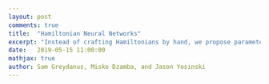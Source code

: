 ```yaml
---
layout: post
comments: true
title:  "Hamiltonian Neural Networks"
excerpt: "Instead of crafting Hamiltonians by hand, we propose parameterizing them with neural networks and then learning them directly from data."
date:   2019-05-15 11:00:00
mathjax: true
author: Sam Greydanus, Misko Dzamba, and Jason Yosinski
---
```


<div>
	<style>
		#linkbutton:link, #linkbutton:visited {
		  background-color: rgba(180, 180, 180);
		  border-radius: 4px;
		  color: white;
		  padding: 6px 0px;
		  width: 200px;
		  text-align: center;
		  text-decoration: none;
		  display: inline-block;
		  text-transform: uppercase;
		  font-size: 13px;
		}

		#linkbutton:hover, #linkbutton:active {
		  background-color: rgba(160, 160, 160);
		}

		.playbutton {
		  background-color: rgba(0, 153, 51);
		  /*background-color: rgba(255, 130, 0);*/
		  border-radius: 4px;
		  color: white;
		  padding: 3px 8px;
		  /*width: 60px;*/
		  text-align: center;
		  text-decoration: none;
		  text-transform: uppercase;
		  font-size: 12px;
		  display: block;
		  /*margin-left: auto;*/
		  margin-right: auto;
		}
	</style>
</div>

<div class="imgcap_noborder" style="display: block; margin-left: auto; margin-right: auto; width:100%">
	<img src="/assets/hamiltonian-nns/overall-idea.png">
	<div class="thecap"  style="text-align:left; display:block; margin-left: auto; margin-right: auto; width:80%"><b>Figure 1:</b> Instead of crafting a Hamiltonian by hand, we parameterize it with a neural network and then learn it directly from data. The variables <b>q</b> and <b>p</b> correspond to position and momentum coordinates. As there is no friction, the baseline's inward spiral is due to model errors. By comparison, the Hamiltonian Neural Network learns to exactly conserve an energy-like quantity.</div>
</div>

<div style="display: block; margin-left: auto; margin-right: auto; width:450px">
	<a href="https://arxiv.org/abs/1906.01563v1" id="linkbutton" target="_blank" style="margin-right: 10px;">Read the paper</a>
	<a href="https://github.com/greydanus/hamiltonian-nn" id="linkbutton" target="_blank"  style="margin-left: 10px;">Get the code</a>
</div>


## The Wisdom of Learning Invariant Quantities

It’s remarkable that we ever have an “ordinary day.” If we were to sit down and catalogue all of our experiences – the flavors of our sandwich, the quality of the sunlight, or the texture of our cat’s fur – no day would look like any other. The stew of sensory information would be simply overwhelming.

The only way to make sense of our complicated day-to-day experiences is to focus on the things that don’t change. The invariants. The conserved quantities. Over time, we pick up on these things and use them as anchors or reference points for our sense of reality. Our sandwich tastes different – maybe the bread is stale. The cat doesn’t feel as soft as usual…maybe it needs a bath. It’s beneficial to understand what does not vary in order to make sense of what does.

This is a common theme in physics. Physicists start with a small set of “invariant quantities” such as total energy, total momentum, and (sometimes) total mass. Then they use these invariances to predict the dynamics of a system. “If energy is conserved,” they might say, “when I throw a ball upwards, it will return to my hand with the same speed as when it left.”

But these common-sense rules can be difficult to learn straight from data. On tasks such as [video classification](https://research.google.com/pubs/archive/42455.pdf), [reinforcement learning](https://arxiv.org/abs/1312.5602), or [robotic dexterity](https://openai.com/blog/learning-dexterity/), machine learning researchers train neural networks on millions of examples. And yet, even after seeing all of these examples, neural networks don’t learn exact conservation laws. The best they can do is gradually improve their approximations.

As an example, consider the ideal mass-spring system shown in Figure 1. Here the total energy of the system is being conserved. More specifically, a quantity proportional to \\(q^2+p^2\\) is being conserved, where \\(q\\) is the position and \\(p\\) is the momentum of the mass. The baseline neural network learns an approximation of this conservation law, and yet the approximation is imperfect enough that a forward simulation of the system drifts slowly to a different energy state. Can we design a model that doesn’t drift?



## Hamiltonian Neural Networks

It turns out we can. Drawing inspiration from Hamiltonian mechanics, a branch of physics concerned with conservation laws and invariances, we define Hamiltonian Neural Networks, or HNNs. By construction, these models learn conservation laws from data. We’ll show that they have some major advantages over regular neural networks on a variety of physics problems.

<div class="imgcap_noborder" style="display: block; margin-left: auto; margin-right: auto; width:650px" >
    <button id="orbitButton" onclick="toggleOrbits()" class="playbutton">Play</button>
    <img alt="" src="/assets/hamiltonian-nns/orbits-compare.png" width="80%" id="orbitImage" />
	<div class="thecap" style="text-align:left"><b>Figure 3:</b> Two bodies interact via a gravitational force. The dynamics of the baseline model do not conserve total energy and quickly diverge from ground truth. Meanwhile, the HNN learns to conserve a quantity that is close to total energy. This makes its predicted trajectories more stable.</div>
</div>

<script language="javascript">
	function toggleOrbits() {

		path = document.getElementById("orbitImage").src
	    if (path.split('/').pop() == "orbits-compare.png") 
	    {
	        document.getElementById("orbitImage").src = "/assets/hamiltonian-nns/orbits-compare.gif";
	        document.getElementById("orbitButton").textContent = "Reset";
	    }
	    else 
	    {
	        document.getElementById("orbitImage").src = "/assets/hamiltonian-nns/orbits-compare.png";
	        document.getElementById("orbitButton").textContent = "Play";
	    }
	}
</script>

We begin with an equation called the Hamiltonian, which relates the state of a system to some conserved quantity (usually energy) and lets us simulate how the system changes with time. Physicists generally use domain-specific knowledge to find this equation, but here we try a different approach: <i>Instead of crafting Hamiltonians by hand, we parameterize them with neural networks and then learn them directly from data.</i>

**Related work.** A variety of previous works have sought to endow neural networks with intuitive physics priors. Some of these works were domain-specific: they solved problems in molecular dynamics[^fn1], quantum mechanics[^fn2], or robotics[^fn3]. Others, such as Interaction Networks[^fn4], were meant to be fully general. A common pattern among these works, is that none of them showed how to learn invariant quantities. Schmidt and Lipson[^fn7] did tackle this challenge, but whereas they used a genetic algorithm to search over a space of mathematical expressions, in this work we train a neural network with gradient descent.


## A Quick Tour of Hamiltonian Mechanics

In order to situate our model in the proper context, we will use this section to review the basics of Hamiltonian mechanics.

**History.** William Hamilton introduced Hamiltonian mechanics in the 19th century as a mathematical reformulation of classical mechanics. Its original purpose was to express classical mechanics in a more unified and general manner. Over time, though, scientists have applied it to nearly every area of physics.

**Theory.** In Hamiltonian mechanics, we begin with a set of coordinates \\((\mathbf{q},\mathbf{p})\\). Usually, \\(\mathbf{q}=(q_1,...,q_N)\\) represents the positions of a set of objects whereas \\(\mathbf{p}=(p_1,..., p_N)\\) denotes their momentum. Note how this gives us \\(N\\) coordinate pairs \\((q_1,p_1)...(q_N,p_N)\\). Taken together, they offer a complete description of the system. Next, we define a scalar function, \\(\mathcal{H}(\mathbf{q},\mathbf{p})\\) called the Hamiltonian so that

$$
\begin{equation}
\frac{d\mathbf{q}}{dt} ~=~ \frac{\partial \mathcal{H}}{\partial \mathbf{p}}, \quad \frac{d\mathbf{p}}{dt} ~= - \frac{\partial \mathcal{H}}{\partial \mathbf{q}}
\label{eq:eqn1}
\tag{1}
\end{equation}
$$

This equation tells us that moving coordinates in the direction \\(\mathbf{S_{\mathcal{H}}} = \big(\frac{\partial \mathcal{H}}{\partial \mathbf{p}}, -\frac{\partial \mathcal{H}}{\partial \mathbf{q}} \big)\\) gives us the time evolution of the coordinates. We can think of \\(\mathbf{S}\\) as a vector field over the inputs of \\(\mathcal{H}\\). In fact, it is a special kind of vector called a “symplectic gradient''. Whereas moving in the direction of the gradient of \\(\mathcal{H}\\) changes the output as quickly as possible, moving in the direction of the symplectic gradient keeps the output exactly constant. Hamilton used this mathematical framework to relate the position and momentum vectors \\((\mathbf{q},\mathbf{p})\\) of a system to its total energy \\( E_{tot}=\mathcal{H}(\mathbf{q},\mathbf{p}) \\). Then, he obtained the time evolution of the system by integrating this field according to

$$
\begin{equation}
(\mathbf{q}_1,\mathbf{p}_1) ~=~ (\mathbf{q}_0,\mathbf{p}_0) ~+~ \int_{t_0}^{t_1} \mathbf{S}(\mathbf{q},\mathbf{p}) ~~ dt
\label{eq:eqn2}
\tag{2}
\end{equation}
$$

**Uses.** This is a powerful approach because it works for almost any system where the total energy is conserved. Like Newtonian mechanics, it can predict the motion of a mass-spring system or a single pendulum. But its true strengths become apparent when we tackle large and/or chaotic systems like quantum many-body problems, fluid simulations, and celestial orbitals. Hamiltonian mechanics gives us a common language to describe these systems as well as set of first-order differential equations for their dynamics.

**Overview.** To summarize, Hamiltonian mechanics is a tool for modeling large and chaotic physical systems. It’s useful because it generalizes to almost any field of physics and can handle systems that are large and chaotic. The general recipe for applying Hamiltonian mechanics to a problem is:
1. Choose a set of coordinates that describe the state of a system[^fn5]. A common choice is position and momentum \\((\mathbf{q},\mathbf{p})\\).
2. Write the total energy of the system as a function of those coordinates[^fn6]. This equation is called the Hamiltonian.
3. Compute the partial derivatives of the Hamiltonian w.r.t. the coordinates. Then use Hamilton’s equations (Equation 1) to find the time derivatives of the system.
4. Integrate the time derivatives to predict the state of the system at some time in the future (Equation 2).

## Learning Hamiltonians from Data

Let’s use neural networks to learn Hamiltonians from data. In particular, let’s consider a dataset that consists of coordinate trajectories through time: either directly (the actual \\((\mathbf{q},\mathbf{p})\\) coordinates) or indirectly (pixel images that contain \\((\mathbf{q},\mathbf{p})\\) information). Also, let’s suppose that we’ve parameterized a Hamiltonian with neural network parameters \\(\theta\\). The first thing to notice is that we can rewrite Equation \eqref{eq:eqn1} so that both terms are on the left side:

$$
\begin{equation}
\frac{d\mathbf{q}}{dt} - \frac{\partial \mathcal{H_{\theta}}}{\partial \mathbf{p}} = 0, \quad \frac{d\mathbf{p}}{dt} + \frac{\partial \mathcal{H_{\theta}}}{\partial \mathbf{q}}=0
\label{eq:eqn3}
\tag{3}
\end{equation}
$$

Since we know that the function \\(\mathcal{H}\\) is a Hamiltonian when both of these terms go to zero, we can rewrite it as a solution to the following minimization objective:

$$
\begin{equation}
\operatorname*{argmin}_\theta \bigg \Vert \frac{d\mathbf{q}}{dt} - \frac{\partial \mathcal{H_{\theta}}}{\partial \mathbf{p}} \bigg \Vert^2 ~+~ \bigg \Vert \frac{d\mathbf{p}}{dt} + \frac{\partial \mathcal{H_{\theta}}}{\partial \mathbf{q}} \bigg \Vert^2
\label{eq:eqn4}
\tag{4}
\end{equation}
$$

Now this expression is beginning to look like the \\(\mathcal{L_2}\\) loss function used in supervised learning. The \\(\mathcal{L_2}\\) loss term usually takes the form \\(\big \Vert y - f_{\theta}(x) \big \Vert^2 \\) where \\(x\\) is the input and \\(y\\) is the target. The key difference is that here we are minimizing something of the form \\( \big \Vert y - \frac{\partial f_{\theta}(x)}{\partial x} \big \Vert^2 \\). In other words, we are optimizing the gradient of a neural network.

<div class="imgcap_noborder" style="display: block; margin-left: auto; margin-right: auto; width:80%">
	<img src="/assets/hamiltonian-nns/overall-schema.png">
	<div class="thecap" style="text-align:left"><b>Figure 4:</b> Schema of the Baseline and HNN models. The Baseline NN in the figure above represents the supervised learning approach to modeling the time derivatives of (<b>q</b>, <b>p</b>). In both cases, the inputs are the coordinates of the system and the targets are their time derivatives.</div>
</div>

There are not many previous works that optimize the gradients of a neural network. Work by Schmidt and Lipson[^fn7] uses a loss function of this form, but they do not use it to optimize a neural network. Wang et al.[^fn8] optimize the gradients of a neural network, but not for the purpose of learning Hamiltonians. But not only is this technique possible; we also found that it works reasonably well.

**Results on simple tasks.** We trained an HNN and a baseline model on three simple physics tasks. You can explore the setup and results for each of these tasks in Figure 5. Generally speaking, the HNN trained about as easily as the baseline model and produced better results. In order to predict dynamics, we integrated our models using `scipy.integrate.solve_ivp` and set the error tolerance to \\(10^{-9}\\)


<div class="imgcap_noborder" style="display: block; margin-left: auto; margin-right: auto; width:80%">
	<!-- <img src="/assets/hamiltonian-nns/blog-summary-spring.png" style="width:100%"> -->
	<button id="simpleButton" onclick="toggleSimple()" class="playbutton">Next task</button>
	<img alt="" src="/assets/hamiltonian-nns/blog-summary-spring.png" width="100%" id="simpleImage"/>
	<div class="thecap" style="text-align:left"><b>Figure 5:</b>
		<span id="simpleImageCap">In Task 1, we trained the HNN on data from a simulated mass-spring system. The dynamics of this system were perfectly linear, making this the simplest system we considered. Notice how the HNN learns to conserve a quantity very similar to the total energy of the system.</span>
	</div>
</div>

<script language="javascript">
	function toggleSimple() {

		path = document.getElementById("simpleImage").src
	    if (path.split('/').pop() == "blog-summary-spring.png") 
	    {
	        document.getElementById("simpleImage").src = "/assets/hamiltonian-nns/blog-summary-pend.png";
	        document.getElementById("simpleButton").textContent = "Next task";
	        document.getElementById("simpleImageCap").textContent = "In Task 2, we trained the HNN on data from a simulated pendulum. The dynamics of this system were nonlinear, making the task slightly more difficult than Task 1. Once again, the HNN outperformed the baseline model. In this case, the baseline diverges to a higher energy rather than a lower energy level (as in Task 1).";
	    }
	    else if (path.split('/').pop() == "blog-summary-pend.png") 
	    {
	    	document.getElementById("simpleImage").src = "/assets/hamiltonian-nns/blog-summary-real.png";
	    	document.getElementById("simpleButton").textContent = "Reset";
	    	document.getElementById("simpleImageCap").textContent = "In Task 3, we trained the HNN on data from a real pendulum. The dynamics of this system were noisy and nonlinear, making the task even more difficult. The HNN outperformed the baseline model, but it's interesting to note that the true energy of the system was not perfectly conserved due to friction, and the HNN was not able to account for this effect.";
	    }
	    else 
	    {
	        document.getElementById("simpleImage").src = "/assets/hamiltonian-nns/blog-summary-spring.png";
	        document.getElementById("simpleButton").textContent = "Next task";
	        document.getElementById("simpleImageCap").textContent = "In Task 1, we trained the HNN on data from a simulated mass-spring system. The dynamics of this system were perfectly linear, making this the simplest system we considered. Notice how the HNN learns to conserve a quantity very similar to the total energy of the system.";
	    }
	}
</script>

**What is the HNN conserving?** It’s worth noting that the quantity conserved by the HNN is not equivalent to the total energy; rather, it’s something very close to the total energy. The last two plots in Figure 5 provide a useful comparison between the HNN-conserved quantity and the total energy. Looking closely at the spacing of the \\(y\\) axes, you can see that the HNN-conserved quantity has the same scale as total energy, but differs by a constant factor. Since energy is a relative quantity, this is perfectly acceptable[^fn9].

## Modeling Larger Systems

Having established baselines on a few simple tasks, our next step was to tackle a larger system involving more than one pair of \\((\mathbf{q},\mathbf{p})\\) coordinates. One well-studied problem that fits this description is the \\(N\\)-body problem, which requires \\(2N\\) pairs, where \\(N\\) is the number of bodies. 

<div class="imgcap_noborder" style="display: block; margin-left: auto; margin-right: auto; width:95%">
	<img src="/assets/hamiltonian-nns/orbit-results.png" style="width:45%; padding-right:1%">
	<img src="/assets/hamiltonian-nns/3body-results.png" style="width:45%; padding-left:1%">
	<div class="thecap" style="text-align:left"><b>Figure 6: (Left)</b> Two bodies interact via a gravitational force. The dynamics of the baseline model do not conserve total energy and quickly diverge from ground truth. The HNN, meanwhile, approximately conserves total energy and accrues a small amount of error after one full orbit. <b>(Right)</b> Three bodies interact via a gravitational force. This system is chaotic and has a large dynamic range. While neither of our models achieves good performance on this dataset, the HNN substantially outperforms the baseline and shows promising generalization.</div>
</div>

Figure 6 shows qualitative results for systems with two and three bodies. We suspect that neither model converged to a good solution on the three body task because of the large dynamic range of the dataset; we hope to fix this in future work.

## Learning a Hamiltonian from Pixels

One of the key strengths of neural networks is that they can learn abstract representations directly from high-dimensional data such as pixels or words. Having trained HNN models on position and momentum coordinates, we were eager to see whether we could train them on arbitrary coordinates like the latent vectors of an autoencoder.

**The Pixel Pendulum.** First, we constructed a dataset of pixel observations of a pendulum by stepping through the OpenAI Gym `Pendulum-v0` environment. Then we combined an autoencoder with an HNN to learn the dynamics of the system. The autoencoder would consume two adjacent frames (for velocity information) and then pass its latent codes to the HNN, which used them just as it would a set of \\((\mathbf{q},\mathbf{p})\\) coordinates. We trained the entire model end-to-end and found that it outperformed the baseline by a significant margin. To our knowledge this is the first instance of a Hamiltonian learned directly from pixel data!

<div class="imgcap" style="display: block; margin-left: auto; margin-right: auto; width:600px" >
	<button id="pendButton" onclick="togglePend()" class="playbutton">Play</button>
    <img alt="" src="/assets/hamiltonian-nns/pend-compare.png" width="70%" id="pendImage"  />
	<div class="thecap" style="text-align:left"><b>Figure 7:</b> Predicting the dynamics of the pixel pendulum. We train an HNN and its baseline to predict dynamics in the latent space of an autoencoder. Then we project the latent trajectory back to pixel space for visualization. The baseline model rapidly decays to lower energy states whereas the HNN remains close to ground truth even after hundreds of frames.</div>
</div>

<script language="javascript">
	function togglePend() {

		path = document.getElementById("pendImage").src
	    if (path.split('/').pop() == "pend-compare.png") 
	    {
	        document.getElementById("pendImage").src = "/assets/hamiltonian-nns/pend-compare.gif";
	        document.getElementById("pendButton").textContent = "Reset";
	    }
	    else 
	    {
	        document.getElementById("pendImage").src = "/assets/hamiltonian-nns/pend-compare.png";
	        document.getElementById("pendButton").textContent = "Play";
	    }
	}
</script>

For full disclosure, we did end up adding an auxiliary loss to the model in order to make the latent space look more like a set of canonical coordinates (see paper for details). However, this is not domain-specific and did not affect the performance of the autoencoder.

## Other Mischief with HNNs

While the main purpose of HNNs is to endow neural networks with better physics priors, they have a few other nice properties. It’s worth touching on these before wrapping things up.

**Adding and removing energy.** So far, we have only integrated the symplectic gradient of the Hamiltonian. This keeps the scalar, energy-like value of \\(\mathcal{H}(\mathbf{q},\mathbf{p})\\) fixed. But we could just as easily follow the regular gradient of the Hamiltonian in order to increase or decrease \\(\mathcal{H}\\). We can even alternate between changing and conserving the energy-like value. Figure 8 shows how we can use this process to “bump" the pendulum to a higher energy level. We could imagine using this technique to answer counterfactual questions e.g. “What would have happened if we added 1 Joule of energy?""

<div class="imgcap_noborder" style="display: block; margin-left: auto; margin-right: auto; width:800px" >

	<button id="energyButton" onclick="toggleEnergy()" class="playbutton">Play</button>
	<img src="/assets/hamiltonian-nns/addenergy-static.png" style="width:60%">
    <img alt="" src="/assets/hamiltonian-nns/addenergy.png" style="width:20%;padding-bottom:65px" id="energyImage"/>
	<div class="thecap" style="text-align:left"><b>Figure 8:</b> Visualizing integration in the latent space of the Pixel Pendulum model. We alternately integrate the symplectic gradient at low energy (blue circle), the regular gradient (purple line), and then the symplectic gradient at higher energy (red circle).</div>
</div>

<script language="javascript">
	function toggleEnergy() {

		path = document.getElementById("energyImage").src
	    if (path.split('/').pop() == "addenergy.png") 
	    {
	        document.getElementById("energyImage").src = "/assets/hamiltonian-nns/addenergy.gif";
	        document.getElementById("energyButton").textContent = "Reset";
	    }
	    else 
	    {
	        document.getElementById("energyImage").src = "/assets/hamiltonian-nns/addenergy.png";
	        document.getElementById("energyButton").textContent = "Play";
	    }
	}
</script>

**Perfect reversibility.** The HNN learns a vector field that has zero divergence. In other words, there are no sources or sinks. This means that we could integrate our model forward for an arbitrary amount of time and then run it backwards and exactly recover the original inputs. Check out the paper for more on this idea!

## Closing Thoughts

Whereas Hamiltonian mechanics is an old and well-established theory, the science of deep learning is still in its infancy. Whereas Hamiltonian mechanics describes the real world from first principles, deep learning does so starting from data. We believe that Hamiltonian Neural Networks, and models like them, represent a promising way of bringing together the strengths of both approaches.

## Acknowledgements

Thanks to the Google AI Residency for providing me with all the mentorship and resources that a young researcher could dare to dream of. Thanks to Nic Ford, Trevor Gale, Rapha Gontijo Lopes, Keren Gu, Ben Caine, Mark Woodward, Stephan Hoyer, and Jascha Sohl-Dickstein for insightful conversations and advice. Thanks to Jason Yosinski and Misko Dzamba for being awesome coauthors and for the informal conversations that sparked this work. 

<!-- <div class="imgcap_noborder" style="display: block; margin-left: auto; margin-right: auto; width:50%">
	<img style="width:50%" src="/assets/hamiltonian-nns/cat.png">
		<div class="thecap" style="text-align:left"><b>Figure 9:</b> Thanks To Misko's cat, Daisy, for being the most chaotic physical system of all the ones we considered.</div>
</div> -->

## Footnotes

[^fn1]: Rupp, M., Tkatchenko, A., Muller, K.R., and Von Lilienfeld, O. A. [Fast and accurate modeling of molecular atomization energies with machine learning](https://arxiv.org/abs/1109.2618). Physical review letters, 108(5): 058301, 2012.
[^fn2]: Schutt, K. T., Arbabzadah, F., Chmiela, S., Muller, K. R., and Tkatchenko, A. [Quantum chemical insights from deep tensor neural networks](Quantum chemical insights from deep tensor neural networks). Nature communications, 8:13890, 2017.
[^fn3]: Lutter, M., Ritter, C., and Peters, J. [Deep lagrangian networks: Using physics as model prior for deep learning. International Conference on Learning Representations](https://openreview.net/forum?id=BklHpjCqKm), 2019.
[^fn4]: Battaglia P, Pascanu R, Lai M, Rezende DJ. [Interaction networks for learning about objects, relations and physics](https://arxiv.org/abs/1612.00222). Advances in neural information processing systems, 2016
[^fn5]: They also need to obey a set of relations called the Poisson bracket relations, but we’ll ignore those for now.
[^fn6]: More generally, this quantity can be anything that does not change over time and has nonzero derivatives w.r.t. the coordinates of the system. But in this work we’ll focus on total energy.
[^fn7]: Schmidt, M. and Lipson, H. [Distilling free-form natural laws from experimental data](https://science.sciencemag.org/content/324/5923/81). Science, 324(5923):81–85, 2009.
[^fn8]: Wang, J., Olsson, S., Wehmeyer, C., Perez, A., Charron, N. E., de Fabritiis, G., Noe, F., and Clementi, C. [Machine learning of coarse-grained molecular dynamics force fields](https://pubs.acs.org/doi/full/10.1021/acscentsci.8b00913). ACS Central Science, 2018.
[^fn9]: To see why energy is relative, imagine a cat that is at an elevation of 0 m in one reference frame and 1 m in another. Its potential energy (and total energy) will differ by a constant factor depending on frame of reference.